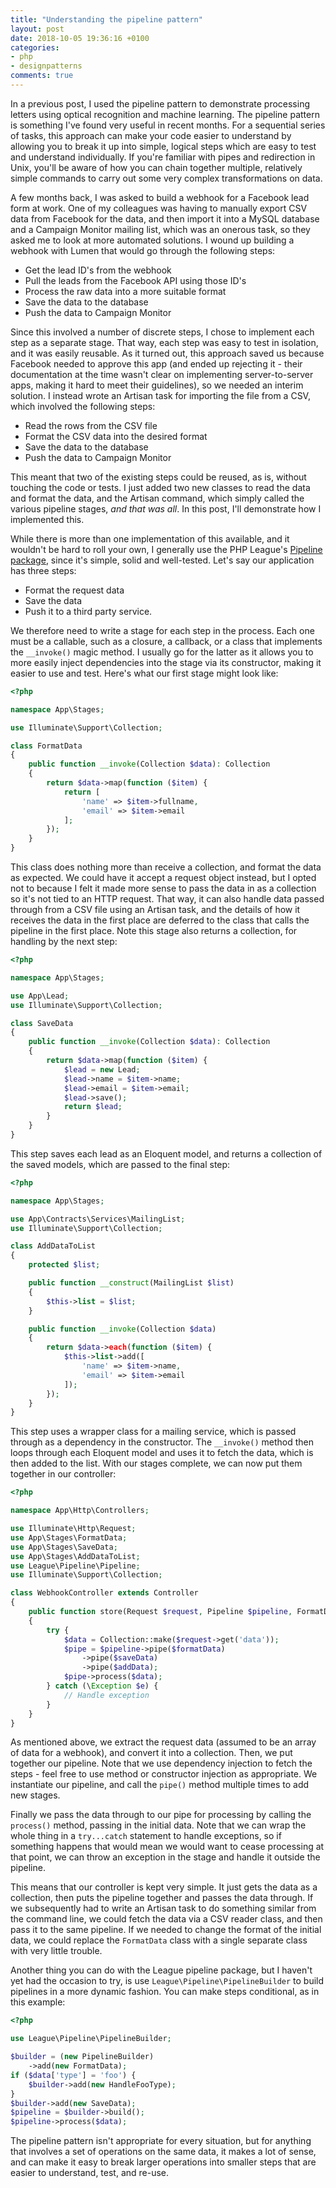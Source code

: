 ```yaml
---
title: "Understanding the pipeline pattern"
layout: post
date: 2018-10-05 19:36:16 +0100
categories:
- php
- designpatterns
comments: true
---
```


In a previous post, I used the pipeline pattern to demonstrate processing letters using optical recognition and machine learning. The pipeline pattern is something I've found very useful in recent months. For a sequential series of tasks, this approach can make your code easier to understand by allowing you to break it up into simple, logical steps which are easy to test and understand individually. If you're familiar with pipes and redirection in Unix, you'll be aware of how you can chain together multiple, relatively simple commands to carry out some very complex transformations on data.

A few months back, I was asked to build a webhook for a Facebook lead form at work. One of my colleagues was having to manually export CSV data from Facebook for the data, and then import it into a MySQL database and a Campaign Monitor mailing list, which was an onerous task, so they asked me to look at more automated solutions. I wound up building a webhook with Lumen that would go through the following steps:

* Get the lead ID's from the webhook
* Pull the leads from the Facebook API using those ID's
* Process the raw data into a more suitable format
* Save the data to the database
* Push the data to Campaign Monitor

Since this involved a number of discrete steps, I chose to implement each step as a separate stage. That way, each step was easy to test in isolation, and it was easily reusable. As it turned out, this approach saved us because Facebook needed to approve this app (and ended up rejecting it - their documentation at the time wasn't clear on implementing server-to-server apps, making it hard to meet their guidelines), so we needed an interim solution. I instead wrote an Artisan task for importing the file from a CSV, which involved the following steps:

* Read the rows from the CSV file
* Format the CSV data into the desired format
* Save the data to the database
* Push the data to Campaign Monitor

This meant that two of the existing steps could be reused, as is, without touching the code or tests. I just added two new classes to read the data and format the data, and the Artisan command, which simply called the various pipeline stages, *and that was all*. In this post, I'll demonstrate how I implemented this.

While there is more than one implementation of this available, and it wouldn't be hard to roll your own, I generally use the PHP League's [Pipeline package](https://pipeline.thephpleague.com/), since it's simple, solid and well-tested. Let's say our application has three steps:

* Format the request data
* Save the data
* Push it to a third party service.

We therefore need to write a stage for each step in the process. Each one must be a callable, such as a closure, a callback, or a class that implements the `__invoke()` magic method. I usually go for the latter as it allows you to more easily inject dependencies into the stage via its constructor, making it easier to use and test. Here's what our first stage might look like:

```php
<?php

namespace App\Stages;

use Illuminate\Support\Collection;

class FormatData
{
    public function __invoke(Collection $data): Collection
    {
        return $data->map(function ($item) {
            return [
                'name' => $item->fullname,
                'email' => $item->email
            ];
        });
    }
}
```

This class does nothing more than receive a collection, and format the data as expected. We could have it accept a request object instead, but I opted not to because I felt it made more sense to pass the data in as a collection so it's not tied to an HTTP request. That way, it can also handle data passed through from a CSV file using an Artisan task, and the details of how it receives the data in the first place are deferred to the class that calls the pipeline in the first place. Note this stage also returns a collection, for handling by the next step:

```php
<?php

namespace App\Stages;

use App\Lead;
use Illuminate\Support\Collection;

class SaveData
{
    public function __invoke(Collection $data): Collection
    {
        return $data->map(function ($item) {
            $lead = new Lead;
            $lead->name = $item->name;
            $lead->email = $item->email;
            $lead->save();
            return $lead;
        }
    }
}
```

This step saves each lead as an Eloquent model, and returns a collection of the saved models, which are passed to the final step:

```php
<?php

namespace App\Stages;

use App\Contracts\Services\MailingList;
use Illuminate\Support\Collection;

class AddDataToList
{
    protected $list;

    public function __construct(MailingList $list)
    {
        $this->list = $list;
    }

    public function __invoke(Collection $data)
    {
        return $data->each(function ($item) {
            $this->list->add([
                'name' => $item->name,
                'email' => $item->email
            ]);
        });
    }
}
```

This step uses a wrapper class for a mailing service, which is passed through as a dependency in the constructor. The `__invoke()` method then loops through each Eloquent model and uses it to fetch the data, which is then added to the list. With our stages complete, we can now put them together in our controller:

```php
<?php

namespace App\Http\Controllers;

use Illuminate\Http\Request;
use App\Stages\FormatData;
use App\Stages\SaveData;
use App\Stages\AddDataToList;
use League\Pipeline\Pipeline;
use Illuminate\Support\Collection;

class WebhookController extends Controller
{
    public function store(Request $request, Pipeline $pipeline, FormatData $formatData, SaveData $savedata, AddDataToList $addData)
    {
        try {
            $data = Collection::make($request->get('data'));
            $pipe = $pipeline->pipe($formatData)
                ->pipe($saveData)
                ->pipe($addData);
            $pipe->process($data);
        } catch (\Exception $e) {
            // Handle exception
        }
    }
}
```

As mentioned above, we extract the request data (assumed to be an array of data for a webhook), and convert it into a collection. Then, we put together our pipeline. Note that we use dependency injection to fetch the steps - feel free to use method or constructor injection as appropriate. We instantiate our pipeline, and call the `pipe()` method multiple times to add new stages.

Finally we pass the data through to our pipe for processing by calling the `process()` method, passing in the initial data. Note that we can wrap the whole thing in a `try...catch` statement to handle exceptions, so if something happens that would mean we would want to cease processing at that point, we can throw an exception in the stage and handle it outside the pipeline.

This means that our controller is kept very simple. It just gets the data as a collection, then puts the pipeline together and passes the data through. If we subsequently had to write an Artisan task to do something similar from the command line, we could fetch the data via a CSV reader class, and then pass it to the same pipeline. If we needed to change the format of the initial data, we could replace the `FormatData` class with a single separate class with very little trouble.

Another thing you can do with the League pipeline package, but I haven't yet had the occasion to try, is use `League\Pipeline\PipelineBuilder` to build pipelines in a more dynamic fashion. You can make steps conditional, as in this example:

```php
<?php

use League\Pipeline\PipelineBuilder;

$builder = (new PipelineBuilder)
    ->add(new FormatData);
if ($data['type'] = 'foo') {
    $builder->add(new HandleFooType);
}
$builder->add(new SaveData);
$pipeline = $builder->build();
$pipeline->process($data);
```

The pipeline pattern isn't appropriate for every situation, but for anything that involves a set of operations on the same data, it makes a lot of sense, and can make it easy to break larger operations into smaller steps that are easier to understand, test, and re-use.
